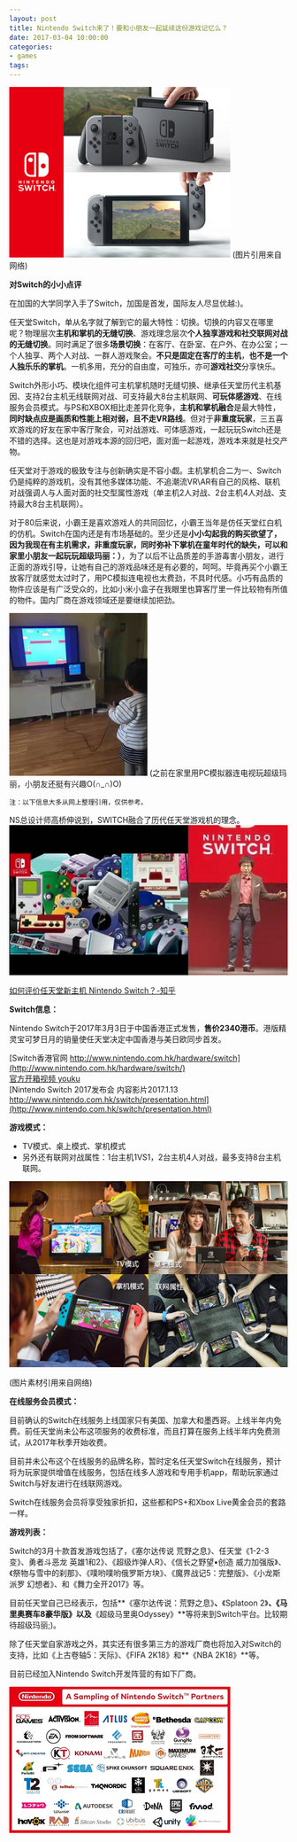 ```yaml
---
layout: post
title: Nintendo Switch来了！要和小朋友一起延续这份游戏记忆么？
date: 2017-03-04 10:00:00
categories:
- games
tags:
---
```


![switch](/images/posts/2017-03-04-nintendo-switch-0.jpg)
(图片引用来自网络)

**对Switch的小小点评**

在加国的大学同学入手了Switch，加国是首发，国际友人尽显优越:)。

任天堂Switch，单从名字就了解到它的最大特性：切换。切换的内容又在哪里呢？物理层次**主机和掌机的无缝切换**、游戏理念层次**个人独享游戏和社交联网对战的无缝切换**。同时满足了很多**场景切换**：在客厅、在卧室、在户外、在办公室；一个人独享、两个人对战、一群人游戏聚会。**不只是固定在客厅的主机**，**也不是一个人独乐乐的掌机**。一机多用，充分的自由度，可独乐，亦可**游戏社交**分享快乐。

Switch外形小巧、模块化组件可主机掌机随时无缝切换、继承任天堂历代主机基因、支持2台主机无线联网对战、可支持最大8台主机联网、**可玩体感游戏**、在线服务会员模式。与PS和XBOX相比走差异化竞争，**主机和掌机融合**是最大特性，**同时缺点应是画质和性能上相对弱，且不走VR路线**。但对于**非重度玩家**，三五喜欢游戏的好友在家中客厅聚会，可对战游戏、可体感游戏，一起玩玩Switch还是不错的选择。这也是对游戏本源的回归吧，面对面一起游戏，游戏本来就是社交产物。

任天堂对于游戏的极致专注与创新确实是不容小觑。主机掌机合二为一、Switch仍是纯粹的游戏机，没有其他多媒体功能、不追潮流VR\AR有自己的风格、联机对战强调人与人面对面的社交型属性游戏（单主机2人对战、2台主机4人对战、支持最大8台主机联网）。

对于80后来说，小霸王是喜欢游戏人的共同回忆，小霸王当年是仿任天堂红白机的仿机。Switch在国内还是有市场基础的。至少还是**小小勾起我的购买欲望了，因为我现在有主机需求，非重度玩家，同时弥补下掌机在童年时代的缺失，可以和家里小朋友一起玩玩超级玛丽：）**，为了以后不让品质差的手游毒害小朋友，进行正面的游戏引导，让她有自己的游戏品味还是有必要的，呵呵。毕竟再买个小霸王放客厅就感觉太过时了，用PC模拟连电视也太费劲，不具时代感。小巧有品质的物件应该是有广泛受众的，比如小米小盒子在我眼里也算客厅里一件比较物有所值的物件。国内厂商在游戏领域还是要继续加把劲。

![kidplay](/images/posts/2017-03-04-nintendo-switch-1.jpg)
(之前在家里用PC模拟器连电视玩超级玛丽，小朋友还挺有兴趣O(∩_∩)O)



`注：以下信息大多从网上整理引用，仅供参考。`

NS总设计师高桥伸说到，SWITCH融合了历代任天堂游戏机的理念。
![game](/images/posts/2017-03-04-nintendo-switch-2.jpg)

[如何评价任天堂新主机 Nintendo Switch？-知乎](https://www.zhihu.com/question/51781964)


**Switch信息：**

Nintendo Switch于2017年3月3日于中国香港正式发售，**售价2340港币**。港版精灵宝可梦日月的销量使任天堂决定中国香港与美日欧同步首发。

[Switch香港官网 http://www.nintendo.com.hk/hardware/switch](http://www.nintendo.com.hk/hardware/switch/)  
[官方开箱视频 youku](http://v.youku.com/v_show/id_XMjUyNjIyNzAwOA==.html?from=s1.8-1-1.2&spm=a2h0k.8191407.0.0)  
[Nintendo Switch 2017发布会 内容影片2017.1.13 http://www.nintendo.com.hk/switch/presentation.html](http://www.nintendo.com.hk/switch/presentation.html)

**游戏模式：**

- TV模式、桌上模式、掌机模式
- 另外还有联网对战属性：1台主机1VS1，2台主机4人对战，最多支持8台主机联网。

![游戏模式](/images/posts/2017-03-04-nintendo-switch-3.jpg)

(图片素材引用来自网络)

**在线服务会员模式：**  

目前确认的Switch在线服务上线国家只有美国、加拿大和墨西哥。上线半年内免费。前任天堂尚未公布这项服务的收费标准，而且打算在服务上线半年内免费测试，从2017年秋季开始收费。

目前并未公布这个在线服务的品牌名称，暂时定名任天堂Switch在线服务，预计将为玩家提供增值在线服务，包括在线多人游戏和专用手机app，帮助玩家通过Switch与好友进行在线联网游戏。

Switch在线服务会员将享受独家折扣，这些都和PS+和Xbox Live黄金会员的套路一样。

**游戏列表：**

Switch的3月十款首发游戏包括了，《塞尔达传说 荒野之息》、任天堂《1-2-3变》、勇者斗恶龙 英雄1和2》、《超级炸弹人R》、《信长之野望•创造 威力加强版》、《祭物与雪中的刹那》、《噗哟噗哟俄罗斯方块》、《魔界战记5：完整版》、《小龙斯派罗 幻想者》、和《舞力全开2017》等。

目前任天堂自己已经表示，包括**《塞尔达传说：荒野之息》**、**《Splatoon 2》**、《马里奥赛车8豪华版》以及**《超级马里奥Odyssey》**等将来到Switch平台。比较期待超级玛丽;)。

除了任天堂自家游戏之外，其实还有很多第三方的游戏厂商也将加入对Switch的支持，比如《上古卷轴5：天际》、《FIFA 2K18》和**《NBA 2K18》**等。

目前已经加入Nintendo Switch开发阵营的有如下厂商。

![游戏厂商](/images/posts/2017-03-04-nintendo-switch-4.jpg)